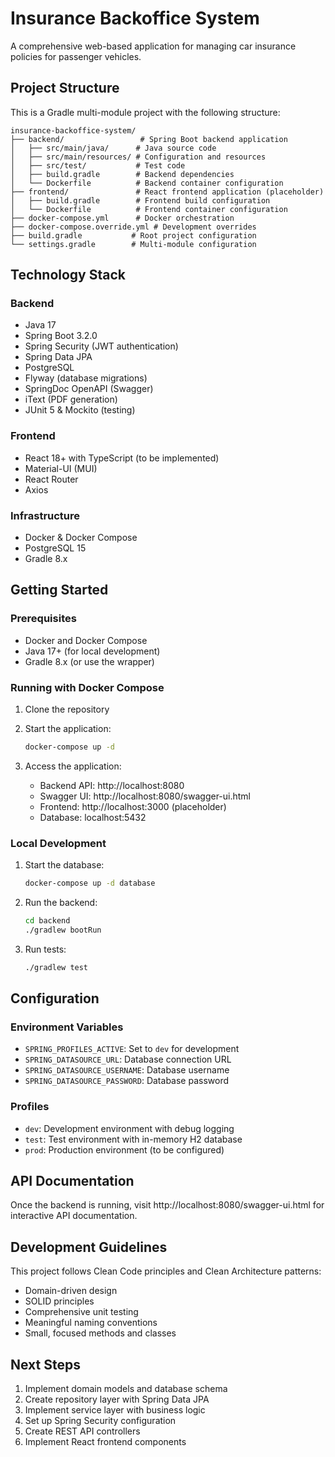 # Insurance Backoffice System

A comprehensive web-based application for managing car insurance policies for passenger vehicles.

## Project Structure

This is a Gradle multi-module project with the following structure:

```
insurance-backoffice-system/
├── backend/                 # Spring Boot backend application
│   ├── src/main/java/      # Java source code
│   ├── src/main/resources/ # Configuration and resources
│   ├── src/test/           # Test code
│   ├── build.gradle        # Backend dependencies
│   └── Dockerfile          # Backend container configuration
├── frontend/               # React frontend application (placeholder)
│   ├── build.gradle        # Frontend build configuration
│   └── Dockerfile          # Frontend container configuration
├── docker-compose.yml      # Docker orchestration
├── docker-compose.override.yml # Development overrides
├── build.gradle           # Root project configuration
└── settings.gradle        # Multi-module configuration
```

## Technology Stack

### Backend
- Java 17
- Spring Boot 3.2.0
- Spring Security (JWT authentication)
- Spring Data JPA
- PostgreSQL
- Flyway (database migrations)
- SpringDoc OpenAPI (Swagger)
- iText (PDF generation)
- JUnit 5 & Mockito (testing)

### Frontend
- React 18+ with TypeScript (to be implemented)
- Material-UI (MUI)
- React Router
- Axios

### Infrastructure
- Docker & Docker Compose
- PostgreSQL 15
- Gradle 8.x

## Getting Started

### Prerequisites
- Docker and Docker Compose
- Java 17+ (for local development)
- Gradle 8.x (or use the wrapper)

### Running with Docker Compose

1. Clone the repository
2. Start the application:
   ```bash
   docker-compose up -d
   ```

3. Access the application:
   - Backend API: http://localhost:8080
   - Swagger UI: http://localhost:8080/swagger-ui.html
   - Frontend: http://localhost:3000 (placeholder)
   - Database: localhost:5432

### Local Development

1. Start the database:
   ```bash
   docker-compose up -d database
   ```

2. Run the backend:
   ```bash
   cd backend
   ./gradlew bootRun
   ```

3. Run tests:
   ```bash
   ./gradlew test
   ```

## Configuration

### Environment Variables
- `SPRING_PROFILES_ACTIVE`: Set to `dev` for development
- `SPRING_DATASOURCE_URL`: Database connection URL
- `SPRING_DATASOURCE_USERNAME`: Database username
- `SPRING_DATASOURCE_PASSWORD`: Database password

### Profiles
- `dev`: Development environment with debug logging
- `test`: Test environment with in-memory H2 database
- `prod`: Production environment (to be configured)

## API Documentation

Once the backend is running, visit http://localhost:8080/swagger-ui.html for interactive API documentation.

## Development Guidelines

This project follows Clean Code principles and Clean Architecture patterns:
- Domain-driven design
- SOLID principles
- Comprehensive unit testing
- Meaningful naming conventions
- Small, focused methods and classes

## Next Steps

1. Implement domain models and database schema
2. Create repository layer with Spring Data JPA
3. Implement service layer with business logic
4. Set up Spring Security configuration
5. Create REST API controllers
6. Implement React frontend components